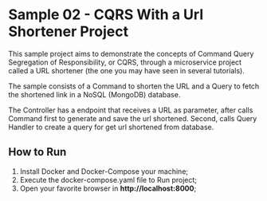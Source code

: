 # Sample 02 - CQRS With a Url Shortener Project

This sample project aims to demonstrate the concepts of Command Query Segregation of Responsibility, or CQRS, through a microservice project called a URL shortener (the one you may have seen in several tutorials).

The sample consists of a Command to shorten the URL and a Query to fetch the shortened link in a NoSQL (MongoDB) database. 

The Controller has a endpoint that receives a URL as parameter, after calls Command first to generate and save the url shortened. Second, calls Query Handler to create a query for get url shortened from database.

## How to Run

1. Install Docker and Docker-Compose your machine;
2. Execute the docker-compose.yaml file to Run project;
3. Open your favorite browser in **http://localhost:8000**;
